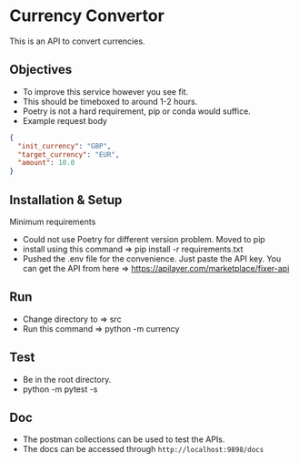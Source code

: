 # Currency Convertor
This is an API to convert currencies.

## Objectives
* To improve this service however you see fit.
* This should be timeboxed to around 1-2 hours.
* Poetry is not a hard requirement, pip or conda would suffice.
* Example request body
```json
{
  "init_currency": "GBP",
  "target_currency": "EUR",
  "amount": 10.0
}
```

## Installation & Setup

Minimum requirements
* Could not use Poetry for different version problem. Moved to pip
* install using this command => pip install -r requirements.txt
* Pushed the .env file for the convenience. Just paste the API key. You can get the API from here => https://apilayer.com/marketplace/fixer-api

## Run

* Change directory to => src
* Run this command => python -m currency

## Test

* Be in the root directory.
* python -m pytest -s

## Doc
* The postman collections can be used to test the APIs.
* The docs can be accessed through `http://localhost:9898/docs`